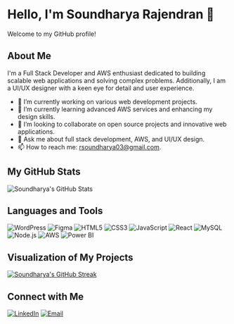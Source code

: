 # Hello, I'm Soundharya Rajendran 👋

Welcome to my GitHub profile!

## About Me

I'm a Full Stack Developer and AWS enthusiast dedicated to building scalable web applications and solving complex problems. Additionally, I am a UI/UX designer with a keen eye for detail and user experience.

- 🔭 I’m currently working on various web development projects.
- 🌱 I’m currently learning advanced AWS services and enhancing my design skills.
- 👯 I’m looking to collaborate on open source projects and innovative web applications.
- 💬 Ask me about full stack development, AWS, and UI/UX design.
- 📫 How to reach me: rsoundharya03@gmail.com.

## My GitHub Stats

![Soundharya's GitHub Stats](https://github-readme-stats.vercel.app/api?username=Soundharya2004&show_icons=true&theme=radical)

## Languages and Tools

![WordPress](https://img.shields.io/badge/WordPress-21759B?style=flat&logo=WordPress&logoColor=white)
![Figma](https://img.shields.io/badge/Figma-F24E1E?style=flat&logo=Figma&logoColor=white)
![HTML5](https://img.shields.io/badge/HTML5-E34F26?style=flat&logo=HTML5&logoColor=white)
![CSS3](https://img.shields.io/badge/CSS3-1572B6?style=flat&logo=CSS3&logoColor=white)
![JavaScript](https://img.shields.io/badge/JavaScript-F7DF1E?style=flat&logo=JavaScript&logoColor=black)
![React](https://img.shields.io/badge/React-61DAFB?style=flat&logo=React&logoColor=black)
![MySQL](https://img.shields.io/badge/MySQL-4479A1?style=flat&logo=MySQL&logoColor=white)
![Node.js](https://img.shields.io/badge/Node.js-339933?style=flat&logo=Node.js&logoColor=white)
![AWS](https://img.shields.io/badge/Amazon_AWS-232F3E?style=flat&logo=AmazonAWS&logoColor=white)
![Power BI](https://img.shields.io/badge/Power_BI-F2C811?style=flat&logo=PowerBI&logoColor=black)

## Visualization of My Projects

[![Soundharya's GitHub Streak](https://github-readme-streak-stats.herokuapp.com/?user=Soundharya2004&theme=radical)](https://git.io/streak-stats)

## Connect with Me

[![LinkedIn](https://img.shields.io/badge/-LinkedIn-blue?style=flat&logo=LinkedIn&logoColor=white)](https://www.linkedin.com/in/soundharyarajendran)
[![Email](https://img.shields.io/badge/-Email-blue?style=flat&logo=Gmail&logoColor=white)](mailto:rsoundharya03@gmail.com)


